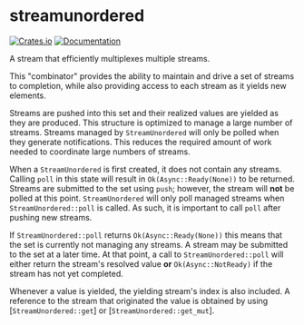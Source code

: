 # streamunordered

[![Crates.io](https://img.shields.io/crates/v/streamunordered.svg)](https://crates.io/crates/streamunordered)
[![Documentation](https://docs.rs/streamunordered/badge.svg)](https://docs.rs/streamunordered/)
<!--[![Build Status](https://travis-ci.org/jonhoo/streamunordered.svg?branch=master)](https://travis-ci.org/jonhoo/streamunordered)-->

A stream that efficiently multiplexes multiple streams.

This "combinator" provides the ability to maintain and drive a set of streams to completion,
while also providing access to each stream as it yields new elements.

Streams are pushed into this set and their realized values are yielded as they are produced.
This structure is optimized to manage a large number of streams. Streams managed by
`StreamUnordered` will only be polled when they generate notifications. This reduces the
required amount of work needed to coordinate large numbers of streams.

When a `StreamUnordered` is first created, it does not contain any streams. Calling `poll` in
this state will result in `Ok(Async::Ready(None))` to be returned. Streams are submitted to the
set using `push`; however, the stream will **not** be polled at this point. `StreamUnordered`
will only poll managed streams when `StreamUnordered::poll` is called. As such, it is important
to call `poll` after pushing new streams.

If `StreamUnordered::poll` returns `Ok(Async::Ready(None))` this means that the set is
currently not managing any streams. A stream may be submitted to the set at a later time. At
that point, a call to `StreamUnordered::poll` will either return the stream's resolved value
**or** `Ok(Async::NotReady)` if the stream has not yet completed.

Whenever a value is yielded, the yielding stream's index is also included. A reference to the
stream that originated the value is obtained by using [`StreamUnordered::get`] or
[`StreamUnordered::get_mut`].
